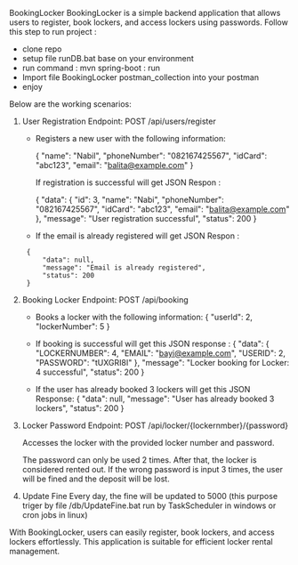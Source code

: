 BookingLocker
BookingLocker is a simple backend application that allows users to register, book lockers, and access lockers using passwords. 
Follow this step to run project :
- clone repo
- setup file runDB.bat base on your environment
- run command : mvn spring-boot : run 
- Import file BookingLocker postman_collection into your postman
- enjoy
   
Below are the working scenarios:

1. User Registration
Endpoint: POST /api/users/register

    - Registers a new user with the following information: 
        
        {
            "name": "Nabil",
            "phoneNumber": "082167425567",
            "idCard": "abc123",
            "email": "balita@example.com"
        }    
    
        If registration is successful will get JSON Respon :
        
        {
            "data": {
                "id": 3,
                "name": "Nabi",
                "phoneNumber": "082167425567",
                "idCard": "abc123",
                "email": "balita@example.com"
            },
            "message": "User registration successful",
            "status": 200
        }
      
    -    If the email is already registered will get JSON Respon :
    
        {
            "data": null,
            "message": "Email is already registered",
            "status": 200
        }
2. Booking Locker
Endpoint: POST /api/booking

    - Books a locker with the following information:
        {
            "userId": 2,
            "lockerNumber": 5
        }
     
    -  If booking is successful will get this JSON response :
        {
            "data": {
                "LOCKERNUMBER": 4,
                "EMAIL": "bayi@example.com",
                "USERID": 2,
                "PASSWORD": "tUXGRI8I"
            },
            "message": "Locker booking for Locker: 4 successful",
            "status": 200
        }
       
    - If the user has already booked 3 lockers will get this JSON Response:
        {
            "data": null,
            "message": "User has already booked 3 lockers",
            "status": 200
        }
3. Locker Password
Endpoint: POST /api/locker/{lockernmber}/{password}

    Accesses the locker with the provided locker number and password.
    
    The password can only be used 2 times. After that, the locker is considered rented out.
    If the wrong password is input 3 times, the user will be fined and the deposit will be lost.

4. Update Fine
Every day, the fine will be updated to 5000 (this purpose triger by file /db/UpdateFine.bat run by TaskScheduler in windows or cron jobs in linux)

With BookingLocker, users can easily register, book lockers, and access lockers effortlessly. This application is suitable for efficient locker rental management.
